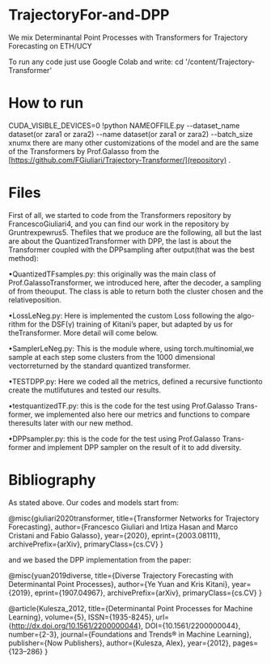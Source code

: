 # TrajectoryFor-and-DPP
We mix Determinantal Point Processes with Transformers for Trajectory Forecasting on ETH/UCY

To run any code just use Google Colab and write:
cd '/content/Trajectory-Transformer'

# How to run
CUDA_VISIBLE_DEVICES=0
!python NAMEOFFILE.py --dataset_name dataset(or zara1 or zara2) --name dataset(or zara1 or zara2) --batch_size xnumx
there are many other customizations of the model and are the same of the Transformers by Prof.Galasso from the [https://github.com/FGiuliari/Trajectory-Transformer/](repository) .

# Files
First of all, we started to code from the Transformers repository by FrancescoGiuliari4, and you can find our work in the repository by Gruntrexpewrus5. Thefiles that we produce are the following, all but the last are about the QuantizedTransformer with DPP, the last is about the Transformer coupled with the DPPsampling after output(that was the best method):

•QuantizedTFsamples.py: this originally was the main class of Prof.GalassoTransformer, we introduced here, after the decoder, a sampling of from theouput. The class is able to return both the cluster chosen and the relativeposition.

•LossLeNeg.py:  Here is implemented the custom Loss following the algo-rithm for the DSF(γ) training of Kitani’s paper, but adapted by us for theTransformer. More detail will come below.

•SamplerLeNeg.py:  This is the module where,  using torch.multinomial,we sample at each step some clusters from the 1000 dimensional vectorreturned by the standard quantized transformer.

•TESTDPP.py:  Here we coded all the metrics, defined a recursive functionto create the mutlifutures and tested our results.

•testquantizedTF.py: this is the code for the test using Prof.Galasso Trans-former, we implemented also here our metrics and functions to compare theresults later with our new method.

•DPPsampler.py:  this is the code for the test using Prof.Galasso Trans-former and implement DPP sampler on the result of it to add diversity.

# Bibliography
As stated above.
Our codes and models start from:

@misc{giuliari2020transformer,
      title={Transformer Networks for Trajectory Forecasting}, 
      author={Francesco Giuliari and Irtiza Hasan and Marco Cristani and Fabio Galasso},
      year={2020},
      eprint={2003.08111},
      archivePrefix={arXiv},
      primaryClass={cs.CV}
}

and we based the DPP implementation from the paper:

@misc{yuan2019diverse,
      title={Diverse Trajectory Forecasting with Determinantal Point Processes}, 
      author={Ye Yuan and Kris Kitani},
      year={2019},
      eprint={1907.04967},
      archivePrefix={arXiv},
      primaryClass={cs.CV}
}

@article{Kulesza_2012,
   title={Determinantal Point Processes for Machine Learning},
   volume={5},
   ISSN={1935-8245},
   url={http://dx.doi.org/10.1561/2200000044},
   DOI={10.1561/2200000044},
   number={2-3},
   journal={Foundations and Trends® in Machine Learning},
   publisher={Now Publishers},
   author={Kulesza, Alex},
   year={2012},
   pages={123–286}
}


